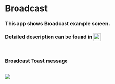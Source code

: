 # Broadcast
<h3> This app shows Broadcast example screen. </h3>
<h3> Detailed description can be found in  <a href="https://ordem.notion.site/Foreground-Service-and-Broadcast-30e20702181d4fdfa5c4c276acb1ce47"> <img height="25" align=absmiddle src="https://img.shields.io/badge/Notion-%23000000.svg?style=for-the-badge&logo=notion&logoColor=white" alt="ordem-yoo" /></a>
</h3>

<br>
<h3> Broadcast Toast message</h3><br>

<img src="https://s3.us-west-2.amazonaws.com/secure.notion-static.com/9dcb3ad6-853b-44eb-9b45-add9daef6548/ezgif-1-006a8c2356.gif?X-Amz-Algorithm=AWS4-HMAC-SHA256&X-Amz-Content-Sha256=UNSIGNED-PAYLOAD&X-Amz-Credential=AKIAT73L2G45EIPT3X45%2F20221004%2Fus-west-2%2Fs3%2Faws4_request&X-Amz-Date=20221004T144037Z&X-Amz-Expires=86400&X-Amz-Signature=475e4d21848a776ba4be7b3e48aaab3213d7f791ed906bbd119ea02a236875c3&X-Amz-SignedHeaders=host&response-content-disposition=filename%20%3D%22ezgif-1-006a8c2356.gif%22&x-id=GetObject">
